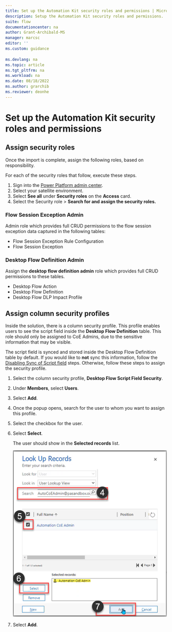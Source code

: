 ```yaml
---
title: Set up the Automation Kit security roles and permissions | Microsoft Docs
description: Setup the Automation Kit security roles and permissions.
suite: flow
documentationcenter: na
author: Grant-Archibald-MS
manager: marcsc
editor: ''
ms.custom: guidance

ms.devlang: na
ms.topic: article
ms.tgt_pltfrm: na
ms.workload: na
ms.date: 08/18/2022
ms.author: grarchib
ms.reviewer: deonhe
---
```


# Set up the Automation Kit security roles and permissions

## Assign security roles

Once the import is complete, assign the following roles, based on responsibility.

For each of the security roles that follow, execute these steps.

1. Sign into the [Power Platform admin center](https://admin.powerplatform.microsoft.com/).
1. Select your satellite environment.
1. Select **See all** under **Security roles** on the **Access** card.
1. Select the Security role > **Search for and assign the security roles.**

### Flow Session Exception Admin

Admin role which provides full CRUD permissions to the flow session exception data captured in the following tables:

- Flow Session Exception Rule Configuration
- Flow Session Exception

### Desktop Flow Definition Admin

Assign the **desktop flow definition admin** role which provides full CRUD permissions to these tables.

- Desktop Flow Action
- Desktop Flow Definition
- Desktop Flow DLP Impact Profile

## Assign column security profiles

Inside the solution, there is a column security profile. This profile enables users to see the script field inside the **Desktop Flow Definition** table. This role should only be assigned to CoE Admins, due to the sensitive information that may be visible.

The script field is synced and stored inside the Desktop Flow Definition table by default. If you would like to **not** sync this information, follow the [Disabling Sync of Script field](./optional.md#disable-syncing-of-desktop-flows-script-optional) steps. Otherwise, follow these steps to assign the security profile.

1. Select the column security profile, **Desktop Flow Script Field Security**.
1. Under **Members**, select **Users**.
1. Select **Add**.
1. Once the popup opens, search for the user to whom you want to assign this profile.
1. Select the checkbox for the user.
1. Select **Select**.

   The user should show in the **Selected records** list.

   ![A screenshot that displays looking up a user record](../media/look-up-user.png "A screenshot that displays looking up a user record")

1. Select **Add**.
